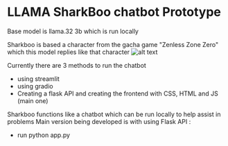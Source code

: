 # LLAMA SharkBoo chatbot Prototype

Base model is llama.32 3b which is run locally

Sharkboo is based a character from the gacha game "Zenless Zone Zero" which this model replies like that character
![alt text](https://static.wikia.nocookie.net/zenless-zone-zero/images/6/6c/Sharkboo_Portrait.png/revision/latest?cb=20240707001242)

Currently there are 3 methods to run the chatbot
- using streamlit
- using gradio
- Creating a flask API and creating the frontend with CSS, HTML and JS (main one)

Sharkboo functions like a chatbot which can be run locally to help assist in problems
Main version being developed is with using Flask API :
- run python app.py




